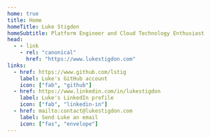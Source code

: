 ```yaml
---
home: true
title: Home
homeTitle: Luke Stigdon
homeSubtitle: Platform Engineer and Cloud Technology Enthusiast
head:
  - - link
    - rel: "canonical"
      href: "https://www.lukestigdon.com"
links:
  - href: https://www.github.com/lstig
    label: Luke's GitHub account
    icon: ["fab", "github"]
  - href: https://www.linkedin.com/in/lukestigdon
    label: Luke's LinkedIn profile
    icon: ["fab", "linkedin-in"]
  - href: mailto:contact@lukestigdon.com
    label: Send Luke an email
    icon: ["fas", "envelope"]
---
```

